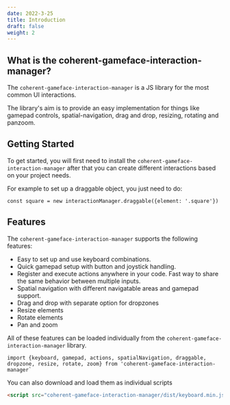 ```yaml
---
date: 2022-3-25
title: Introduction
draft: false
weight: 2
---
```

## What is the coherent-gameface-interaction-manager?

The `coherent-gameface-interaction-manager` is a JS library for the most common UI interactions.

The library's aim is to provide an easy implementation for things like gamepad controls, spatial-navigation, drag and drop, resizing, rotating and panzoom.

## Getting Started

To get started, you will first need to install the `coherent-gameface-interaction-manager` after that you can create different interactions based on your project needs.

For example to set up a draggable object, you just need to do:

```{.javascript}
const square = new interactionManager.draggable({element: '.square'})
```

## Features

The `coherent-gameface-interaction-manager` supports the following features:

- Easy to set up and use keyboard combinations.
- Quick gamepad setup with button and joystick handling.
- Register and execute actions anywhere in your code. Fast way to share the same behavior between multiple inputs.
- Spatial navigation with different navigatable areas and gamepad support.
- Drag and drop with separate option for dropzones
- Resize elements
- Rotate elements
- Pan and zoom

All of these features can be loaded individually from the `coherent-gameface-interaction-manager` library.

```{.javascript}
import {keyboard, gamepad, actions, spatialNavigation, draggable, dropzone, resize, rotate, zoom} from 'coherent-gameface-interaction-manager`
```

You can also download and load them as individual scripts

```html
<script src="coherent-gameface-interaction-manager/dist/keyboard.min.js"></script>
```
